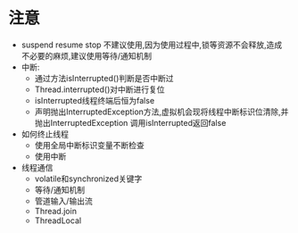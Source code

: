 # 注意

- suspend resume stop 不建议使用,因为使用过程中,锁等资源不会释放,造成不必要的麻烦,建议使用等待/通知机制
- 中断:
  - 通过方法isInterrupted()判断是否中断过
  - Thread.interrupted()对中断进行复位
  - isInterrupted线程终端后恒为false
  - 声明抛出InterruptedException方法,虚拟机会现将线程中断标识位清除,并抛出InterruptedException 调用isInterrupted返回false
- 如何终止线程
  - 使用全局中断标识变量不断检查
  - 使用中断
- 线程通信
  - volatile和synchronized关键字
  - 等待/通知机制
  - 管道输入/输出流
  - Thread.join
  - ThreadLocal


